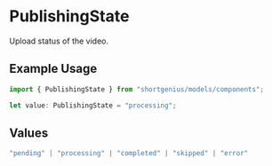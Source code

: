 # PublishingState

Upload status of the video.

## Example Usage

```typescript
import { PublishingState } from "shortgenius/models/components";

let value: PublishingState = "processing";
```

## Values

```typescript
"pending" | "processing" | "completed" | "skipped" | "error"
```